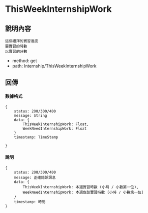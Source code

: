 # ThisWeekInternshipWork
## 說明內容
```
這個禮拜的實習進度
要實習的時數
以實習的時數
```
- method: get
- path: Internship/ThisWeekInternshipWork
## 回傳
#### 數據格式
```
{
    status: 200/300/400
    message: String
    data: {
        ThisWeekInternshipWork: Float,
        WeekNeedInternshipWork: Float
    }
    timestamp: TimeStamp

}
```
#### 說明
```
{
    status: 200/300/400
    message: 正確錯誤訊息
    data: {
        ThisWeekInternshipWork: 本週實習時數 (小時 / 小數第一位),
        WeekNeedInternshipWork: 本週應該實習時數 (小時 / 小數第一位)
    }
    timestamp: 時間 
}
```